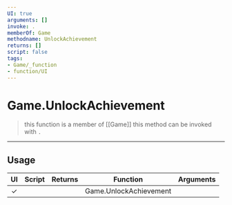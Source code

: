 ```yaml
---
UI: true
arguments: []
invoke: .
memberOf: Game
methodname: UnlockAchievement
returns: []
script: false
tags:
- Game/_function
- function/UI
---
```

# Game.UnlockAchievement
> this function is a member of [[Game]]
> this method can be invoked with `.`
-----
## Usage
|  UI | Script | Returns | Function | Arguments |
|:---:|:------:|-------:|:--------:|:---------|
|✓| ||Game.UnlockAchievement||
